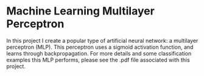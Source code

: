 # Machine Learning Multilayer Perceptron

In this project I create a popular type of artificial neural network: a multilayer perceptron (MLP).  This perceptron uses a sigmoid activation function, and learns through backpropagation.  For more details and some classification examples this MLP performs, please see the .pdf file associated with this project.
